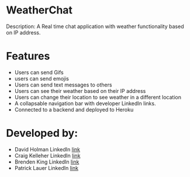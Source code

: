 # WeatherChat

Description: A Real time chat application with weather functionality based on IP address. 

# Features
- Users can send Gifs
- users can send emojis
- Users can send text messages to others
- Users can see their weather based on their IP address
- Users can change their location to see weather in a different location
- A collapsable navigation bar with developer LinkedIn links.
- Connected to a backend and deployed to Heroku

# Developed by:
- David Holman LinkedIn [link](https://www.linkedin.com/in/davidholmanpage/ "LinkedIn")
- Craig Kelleher LinkedIn [link](https://www.linkedin.com/in/craigkelleher/ "LinkedIn")
- Brenden King LinkedIn [link](https://www.linkedin.com/in/brenden-king-swe/ "LinkedIn")
- Patrick Lauer LinkedIn [link](https://www.linkedin.com/in/pj-lauer/ "LinkedIn")
